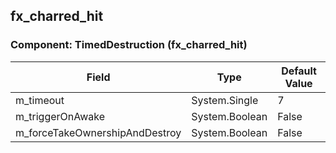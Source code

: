 ## fx_charred_hit

### Component: TimedDestruction (fx_charred_hit)

|Field|Type|Default Value|
|---|---|---|
|m_timeout|System.Single|7|
|m_triggerOnAwake|System.Boolean|False|
|m_forceTakeOwnershipAndDestroy|System.Boolean|False|

